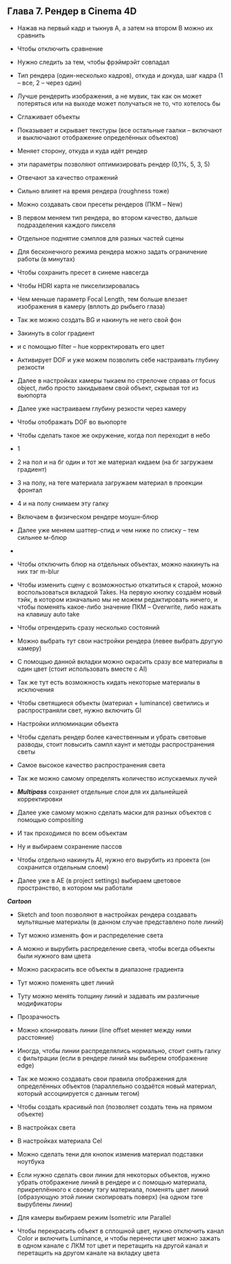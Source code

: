 ## Глава 7. Рендер в Cinema 4D

- Нажав на первый кадр и тыкнув А, а затем на втором В можно их сравнить

- Чтобы отключить сравнение

- Нужно следить за тем, чтобы фрэймрэйт совпадал

- Тип рендера (один-несколько кадров), откуда и докуда, шаг кадра (1 – все, 2 – через один)

- Лучше рендерить изображения, а не мувик, так как он может потеряться или на выходе может получаться не то, что хотелось бы

- Сглаживает объекты

- Показывает и скрывает текстуры (все остальные гаалки – включают и выключаают отображение определённых объектов)

- Меняет сторону, откуда и куда идёт рендер

- эти параметры позволяют оптимизировать рендер (0,1%, 5, 3, 5)

- Отвечают за качество отражений

- Сильно влияет на время рендера (roughness тоже)

- Можно создавать свои пресеты рендеров (ПКМ – New)

- В первом меняем тип рендера, во втором качество, дальше подразделения каждого пикселя 

- Отдельное поднятие сэмплов для разных частей сцены

- Для бесконечного режима рендера можно задать ограничение работы (в минутах)

- Чтобы сохранить пресет в синеме навсегда

- Чтобы HDRI карта не пикселизировалась

- Чем меньше параметр Focal Length, тем больше влезает изображения в камеру (вплоть до рыбьего глаза)

- Так же можно создать BG и накинуть не него свой фон

- Закинуть в color градиент

- и с помощью filter – hue корректировать его цвет

- Активирует DOF и уже можем позволить себе настраивать глубину резкости

- Далее в настройках камеры тыкаем по стрелочке справа от focus object, либо просто закидываем свой объект, скрывая тот из вьюпорта

- Далее уже настраиваем глубину резкости через камеру

- Чтобы отображать DOF во вьюпорте

- Чтобы сделать такое же окружение, когда пол переходит в небо

- 1

- 2 на пол и на бг один и тот же материал кидаем (на бг загружаем градиент)

- 3 на полу, на теге материала загружаем материал в проекции фронтал

- 4 и на полу снимаем эту галку

- Включаем в физическом рендере моушн-блюр

- Далее уже меняем шаттер-спид и чем ниже по списку – тем сильнее м-блюр

-

- Чтобы отключить блюр на отдельных объектах, можно накинуть на них тэг m-blur

- Чтобы изменить сцену с возможностью откатиться к старой, можно воспользоваться вкладкой Takes. На первую кнопку создаём новый тэйк, в котором изначально мы не можем редактировать ничего, и чтобы поменять какое-либо значение ПКМ – Overwrite, либо нажать на клавишу auto take

- Чтобы отрендерить сразу несколько состояний

- Можно выбрать тут свои настройки рендера (левее выбрать другую камеру)

- С помощью данной вкладки можно окрасить сразу все материалы в один цвет (стоит использовать вместе с AI)

- Так же тут есть возможность кидать некоторые материалы в исключения

- Чтобы светящиеся объекты (материал + luminance) светились и распространяли свет, нужно включить GI

- Настройки иллюминации объекта

- Чтобы сделать рендер более качественным и убрать световые разводы, стоит повысить сампл каунт и методы распространения светы

- Самое высокое качество распространения света

- Так же можно самому определять количество испускаемых лучей

- **_Multipass_** сохраняет отдельные слои для их дальнейшей корректировки

- Далее уже самому можно сделать маски для разных объектов с помощью compositing

- И так проходимся по всем объектам

- Ну и выбираем сохранение пассов

- Чтобы отдельно накинуть AI, нужно его вырубить из проекта (он сохранится отдельным слоем)

- Далее уже в AE (в project settings) выбираем цветовое пространство, в котором мы работали

**_Cartoon_**

- Sketch and toon позволяют в настройках рендера создавать мультяшные материалы (в данном случае представлено поле линий)

- Тут можно изменять фон и распределение света

- А можно и вырубить распределение света, чтобы всегда объекты были нужного вам цвета

- Можно раскрасить все объекты в диапазоне градиента

- Тут можно поменять цвет линий

- Туту можно менять толщину линий и задавать им различные модификаторы

- Прозрачность

- Можно клонировать линии (line offset меняет между ними расстояние)

- Иногда, чтобы линии распределялись нормально, стоит снять галку с фильтрации (если в рендере линий мы выберем отображение edge)

- Так же можно создавать свои правила отображения для определённых объектов (параллельно создаётся новый материал, который ассоциируется с данным тегом)

- Чтобы создать красивый пол (позволяет создать тень на прямом объекте)

- В настройках света

- В настройках материала Cel

- Можно сделать тени для кнопок изменив материал подставки ноутбука

- Если нужно сделать свои линии для некоторых объектов, нужно убрать отображение линий в рендере и с помощью материала, прикреплённого к своему тэгу материала, поменять цвет линий (образующую этой линии скопировать поверх) (на одном тэге вырублены линии)

- Для камеры выбираем режим Isometric или Parallel

- Чтобы перекрасить объект в сплошной цвет, нужно отключить канал Color и включить Luminance, и чтобы перенести цвет можно зажать в одном канале с ЛКМ тот цвет и перетащить на другой канал и перетащить на другом канале на вкладку цвета